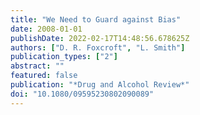 ```yaml
---
title: "We Need to Guard against Bias"
date: 2008-01-01
publishDate: 2022-02-17T14:48:56.678625Z
authors: ["D. R. Foxcroft", "L. Smith"]
publication_types: ["2"]
abstract: ""
featured: false
publication: "*Drug and Alcohol Review*"
doi: "10.1080/09595230802090089"
---
```


